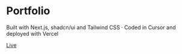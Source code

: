 # Portfolio

Built with Next.js, shadcn/ui and Tailwind CSS · Coded in Cursor and deployed with Vercel

[Live](https://www.abhishekg.com.np)
